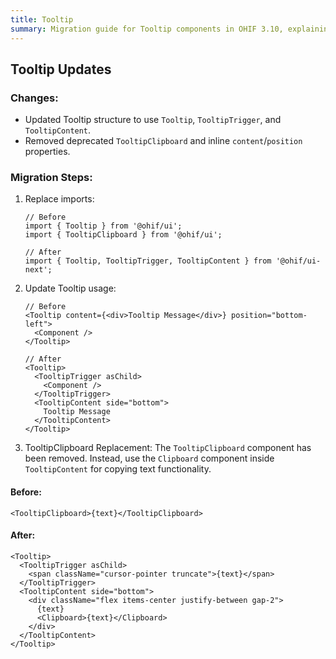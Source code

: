 ```yaml
---
title: Tooltip
summary: Migration guide for Tooltip components in OHIF 3.10, explaining the new composable structure with TooltipTrigger and TooltipContent, and replacement of TooltipClipboard with the Clipboard component.
---
```


##  Tooltip Updates

### Changes:
- Updated Tooltip structure to use `Tooltip`, `TooltipTrigger`, and `TooltipContent`.
- Removed deprecated `TooltipClipboard` and inline `content`/`position` properties.

### Migration Steps:
1. Replace imports:
   ```tsx
   // Before
   import { Tooltip } from '@ohif/ui';
   import { TooltipClipboard } from '@ohif/ui';

   // After
   import { Tooltip, TooltipTrigger, TooltipContent } from '@ohif/ui-next';
   ```

2. Update Tooltip usage:
   ```tsx
   // Before
   <Tooltip content={<div>Tooltip Message</div>} position="bottom-left">
     <Component />
   </Tooltip>

   // After
   <Tooltip>
     <TooltipTrigger asChild>
       <Component />
     </TooltipTrigger>
     <TooltipContent side="bottom">
       Tooltip Message
     </TooltipContent>
   </Tooltip>
   ```


3. TooltipClipboard Replacement:
The `TooltipClipboard` component has been removed. Instead, use the `Clipboard` component inside `TooltipContent` for copying text functionality.

#### Before:
```tsx
<TooltipClipboard>{text}</TooltipClipboard>
```

#### After:
```tsx
<Tooltip>
  <TooltipTrigger asChild>
    <span className="cursor-pointer truncate">{text}</span>
  </TooltipTrigger>
  <TooltipContent side="bottom">
    <div className="flex items-center justify-between gap-2">
      {text}
      <Clipboard>{text}</Clipboard>
    </div>
  </TooltipContent>
</Tooltip>
```
